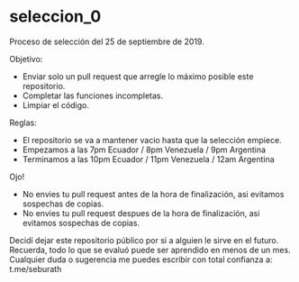 # seleccion_0
Proceso de selección del 25 de septiembre de 2019.

Objetivo:
- Enviar solo un pull request que arregle lo máximo posible este repositorio.
- Completar las funciones incompletas.
- Limpiar el código.

Reglas:
- El repositorio se va a mantener vacio hasta que la selección empiece.
- Empezamos a las 7pm Ecuador / 8pm Venezuela / 9pm Argentina
- Terminamos a las 10pm Ecuador / 11pm Venezuela / 12am Argentina

Ojo!
- No envies tu pull request antes de la hora de finalización, asi evitamos sospechas de copias.
- No envies tu pull request despues de la hora de finalización, asi evitamos sospechas de copias.

Decidí dejar este repositorio público por si a alguien le sirve en el futuro.
Recuerda, todo lo que se evaluó puede ser aprendido en menos de un mes.
Cualquier duda o sugerencia me puedes escribir con total confianza a: t.me/seburath
